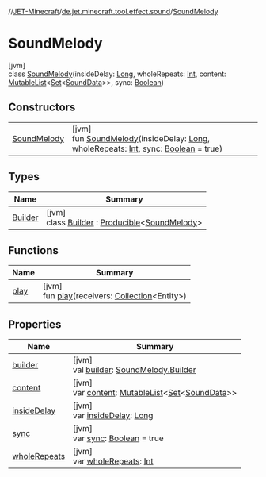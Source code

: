 //[JET-Minecraft](../../../index.md)/[de.jet.minecraft.tool.effect.sound](../index.md)/[SoundMelody](index.md)

# SoundMelody

[jvm]\
class [SoundMelody](index.md)(insideDelay: [Long](https://kotlinlang.org/api/latest/jvm/stdlib/kotlin/-long/index.html), wholeRepeats: [Int](https://kotlinlang.org/api/latest/jvm/stdlib/kotlin/-int/index.html), content: [MutableList](https://kotlinlang.org/api/latest/jvm/stdlib/kotlin.collections/-mutable-list/index.html)&lt;[Set](https://kotlinlang.org/api/latest/jvm/stdlib/kotlin.collections/-set/index.html)&lt;[SoundData](../-sound-data/index.md)&gt;&gt;, sync: [Boolean](https://kotlinlang.org/api/latest/jvm/stdlib/kotlin/-boolean/index.html))

## Constructors

| | |
|---|---|
| [SoundMelody](-sound-melody.md) | [jvm]<br>fun [SoundMelody](-sound-melody.md)(insideDelay: [Long](https://kotlinlang.org/api/latest/jvm/stdlib/kotlin/-long/index.html), wholeRepeats: [Int](https://kotlinlang.org/api/latest/jvm/stdlib/kotlin/-int/index.html), sync: [Boolean](https://kotlinlang.org/api/latest/jvm/stdlib/kotlin/-boolean/index.html) = true) |

## Types

| Name | Summary |
|---|---|
| [Builder](-builder/index.md) | [jvm]<br>class [Builder](-builder/index.md) : [Producible](../../../../JET-Native/-j-e-t--native/de.jet.library.tool.smart/-producible/index.md)&lt;[SoundMelody](index.md)&gt; |

## Functions

| Name | Summary |
|---|---|
| [play](play.md) | [jvm]<br>fun [play](play.md)(receivers: [Collection](https://kotlinlang.org/api/latest/jvm/stdlib/kotlin.collections/-collection/index.html)&lt;Entity&gt;) |

## Properties

| Name | Summary |
|---|---|
| [builder](builder.md) | [jvm]<br>val [builder](builder.md): [SoundMelody.Builder](-builder/index.md) |
| [content](content.md) | [jvm]<br>var [content](content.md): [MutableList](https://kotlinlang.org/api/latest/jvm/stdlib/kotlin.collections/-mutable-list/index.html)&lt;[Set](https://kotlinlang.org/api/latest/jvm/stdlib/kotlin.collections/-set/index.html)&lt;[SoundData](../-sound-data/index.md)&gt;&gt; |
| [insideDelay](inside-delay.md) | [jvm]<br>var [insideDelay](inside-delay.md): [Long](https://kotlinlang.org/api/latest/jvm/stdlib/kotlin/-long/index.html) |
| [sync](sync.md) | [jvm]<br>var [sync](sync.md): [Boolean](https://kotlinlang.org/api/latest/jvm/stdlib/kotlin/-boolean/index.html) = true |
| [wholeRepeats](whole-repeats.md) | [jvm]<br>var [wholeRepeats](whole-repeats.md): [Int](https://kotlinlang.org/api/latest/jvm/stdlib/kotlin/-int/index.html) |
